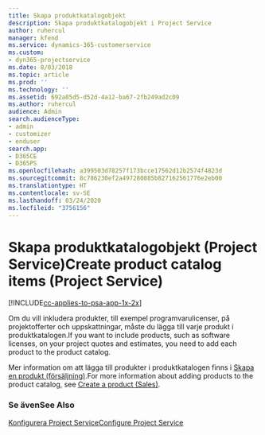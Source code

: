 ```yaml
---
title: Skapa produktkatalogobjekt
description: Skapa produktkatalogobjekt i Project Service
author: ruhercul
manager: kfend
ms.service: dynamics-365-customerservice
ms.custom:
- dyn365-projectservice
ms.date: 8/03/2018
ms.topic: article
ms.prod: ''
ms.technology: ''
ms.assetid: 692a85d5-d52d-4a12-ba67-2fb249ad2c09
ms.author: ruhercul
audience: Admin
search.audienceType:
- admin
- customizer
- enduser
search.app:
- D365CE
- D365PS
ms.openlocfilehash: a399503d78257f173bcce17562d12b2574f4823d
ms.sourcegitcommit: 8c786230ef2a497280885b827162561776e2eb00
ms.translationtype: HT
ms.contentlocale: sv-SE
ms.lasthandoff: 03/24/2020
ms.locfileid: "3756156"
---
```

# <a name="create-product-catalog-items-project-service"></a><span data-ttu-id="29f1c-103">Skapa produktkatalogobjekt (Project Service)</span><span class="sxs-lookup"><span data-stu-id="29f1c-103">Create product catalog items (Project Service)</span></span>

[!INCLUDE[cc-applies-to-psa-app-1x-2x](../includes/cc-applies-to-psa-app-1x-2x.md)]

<span data-ttu-id="29f1c-104">Om du vill inkludera produkter, till exempel programvarulicenser, på projektofferter och uppskattningar, måste du lägga till varje produkt i produktkatalogen.</span><span class="sxs-lookup"><span data-stu-id="29f1c-104">If you want to include products, such as software licenses, on your project quotes and estimates, you need to add each product to the product catalog.</span></span>  
  
 <span data-ttu-id="29f1c-105">Mer information om att lägga till produkter i produktkatalogen finns i [Skapa en produkt (försäljning)](../sales-enterprise/create-product-sales.md).</span><span class="sxs-lookup"><span data-stu-id="29f1c-105">For more information about adding products to the product catalog, see [Create a product (Sales)](../sales-enterprise/create-product-sales.md).</span></span>  
  
### <a name="see-also"></a><span data-ttu-id="29f1c-106">Se även</span><span class="sxs-lookup"><span data-stu-id="29f1c-106">See Also</span></span>  
 [<span data-ttu-id="29f1c-107">Konfigurera Project Service</span><span class="sxs-lookup"><span data-stu-id="29f1c-107">Configure Project Service</span></span>](../project-service/configure.md)
